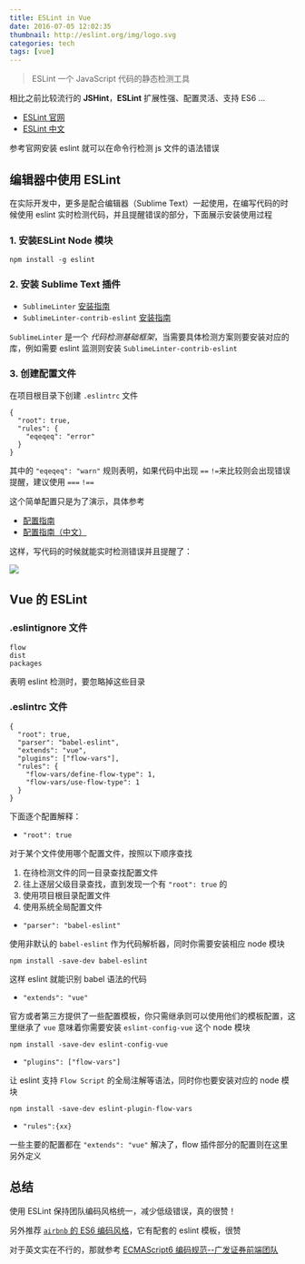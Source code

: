 ```yaml
---
title: ESLint in Vue
date: 2016-07-05 12:02:35
thumbnail: http://eslint.org/img/logo.svg
categories: tech
tags: [vue]
---
```


> ESLint 一个 JavaScript 代码的静态检测工具

<!--more-->

相比之前比较流行的 **JSHint**，**ESLint** 扩展性强、配置灵活、支持 ES6 ...

- [ESLint 官网](http://eslint.org/)
- [ESLint 中文](http://eslint.cn/)

参考官网安装 eslint 就可以在命令行检测 js 文件的语法错误

## 编辑器中使用 ESLint

在实际开发中，更多是配合编辑器（Sublime Text）一起使用，在编写代码的时候使用 eslint 实时检测代码，并且提醒错误的部分，下面展示安装使用过程

### 1. 安装ESLint Node 模块

```
npm install -g eslint
```

### 2. 安装 Sublime Text 插件

- `SublimeLinter` [安装指南](http://sublimelinter.readthedocs.org/en/latest/installation.html)
- `SublimeLinter-contrib-eslint` [安装指南](https://github.com/roadhump/SublimeLinter-eslint#plugin-installation)

`SublimeLinter` 是一个 *代码检测基础框架*，当需要具体检测方案则要安装对应的库，例如需要 eslint 监测则安装 `SublimeLinter-contrib-eslint`

### 3. 创建配置文件

在项目根目录下创建 `.eslintrc` 文件

```
{
  "root": true,
  "rules": {
    "eqeqeq": "error"
  }
}
```

其中的 `"eqeqeq": "warn"` 规则表明，如果代码中出现 `==` `!=`来比较则会出现错误提醒，建议使用 `===` `!==`

这个简单配置只是为了演示，具体参考 

- [配置指南](http://eslint.org/docs/user-guide/configuring#using-configuration-files)
- [配置指南（中文）](http://eslint.cn/docs/user-guide/configuring#using-configuration-files)

这样，写代码的时候就能实时检测错误并且提醒了：

![](http://ww3.sinaimg.cn/large/68ef88dajw1f5j17wvklzj207802nwef.jpg)

## Vue 的 ESLint

### .eslintignore 文件

```
flow
dist
packages
```

表明 eslint 检测时，要忽略掉这些目录

### .eslintrc 文件

```
{
  "root": true,
  "parser": "babel-eslint",
  "extends": "vue",
  "plugins": ["flow-vars"],
  "rules": {
    "flow-vars/define-flow-type": 1,
    "flow-vars/use-flow-type": 1
  }
}
```

下面逐个配置解释：

- `"root": true`

对于某个文件使用哪个配置文件，按照以下顺序查找

1. 在待检测文件的同一目录查找配置文件
2. 往上逐层父级目录查找，直到发现一个有 `"root": true` 的
3. 使用项目根目录配置文件
4. 使用系统全局配置文件

- `"parser": "babel-eslint"`

使用非默认的 `babel-eslint` 作为代码解析器，同时你需要安装相应 node 模块

```
npm install -save-dev babel-eslint
```

这样 eslint 就能识别 babel 语法的代码


- `"extends": "vue"`

官方或者第三方提供了一些配置模板，你只需继承则可以使用他们的模板配置，这里继承了 `vue` 意味着你需要安装 `eslint-config-vue` 这个 node 模块

```
npm install -save-dev eslint-config-vue
```

- `"plugins": ["flow-vars"]`

让 eslint 支持 `Flow Script` 的全局注解等语法，同时你也要安装对应的 node 模块

```
npm install -save-dev eslint-plugin-flow-vars
```

- `"rules":{xx}`

一些主要的配置都在 `"extends": "vue"` 解决了，flow 插件部分的配置则在这里另外定义

## 总结

使用 ESLint 保持团队编码风格统一，减少低级错误，真的很赞！

另外推荐 [`airbnb` 的 ES6 编码风格](https://github.com/airbnb/javascript)，它有配套的 eslint 模板，很赞

对于英文实在不行的，那就参考 [ECMAScript6 编码规范--广发证券前端团队](https://github.com/gf-rd/es6-coding-style)


